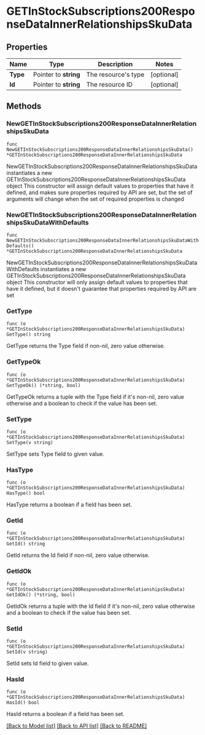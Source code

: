 # GETInStockSubscriptions200ResponseDataInnerRelationshipsSkuData

## Properties

Name | Type | Description | Notes
------------ | ------------- | ------------- | -------------
**Type** | Pointer to **string** | The resource&#39;s type | [optional] 
**Id** | Pointer to **string** | The resource ID | [optional] 

## Methods

### NewGETInStockSubscriptions200ResponseDataInnerRelationshipsSkuData

`func NewGETInStockSubscriptions200ResponseDataInnerRelationshipsSkuData() *GETInStockSubscriptions200ResponseDataInnerRelationshipsSkuData`

NewGETInStockSubscriptions200ResponseDataInnerRelationshipsSkuData instantiates a new GETInStockSubscriptions200ResponseDataInnerRelationshipsSkuData object
This constructor will assign default values to properties that have it defined,
and makes sure properties required by API are set, but the set of arguments
will change when the set of required properties is changed

### NewGETInStockSubscriptions200ResponseDataInnerRelationshipsSkuDataWithDefaults

`func NewGETInStockSubscriptions200ResponseDataInnerRelationshipsSkuDataWithDefaults() *GETInStockSubscriptions200ResponseDataInnerRelationshipsSkuData`

NewGETInStockSubscriptions200ResponseDataInnerRelationshipsSkuDataWithDefaults instantiates a new GETInStockSubscriptions200ResponseDataInnerRelationshipsSkuData object
This constructor will only assign default values to properties that have it defined,
but it doesn't guarantee that properties required by API are set

### GetType

`func (o *GETInStockSubscriptions200ResponseDataInnerRelationshipsSkuData) GetType() string`

GetType returns the Type field if non-nil, zero value otherwise.

### GetTypeOk

`func (o *GETInStockSubscriptions200ResponseDataInnerRelationshipsSkuData) GetTypeOk() (*string, bool)`

GetTypeOk returns a tuple with the Type field if it's non-nil, zero value otherwise
and a boolean to check if the value has been set.

### SetType

`func (o *GETInStockSubscriptions200ResponseDataInnerRelationshipsSkuData) SetType(v string)`

SetType sets Type field to given value.

### HasType

`func (o *GETInStockSubscriptions200ResponseDataInnerRelationshipsSkuData) HasType() bool`

HasType returns a boolean if a field has been set.

### GetId

`func (o *GETInStockSubscriptions200ResponseDataInnerRelationshipsSkuData) GetId() string`

GetId returns the Id field if non-nil, zero value otherwise.

### GetIdOk

`func (o *GETInStockSubscriptions200ResponseDataInnerRelationshipsSkuData) GetIdOk() (*string, bool)`

GetIdOk returns a tuple with the Id field if it's non-nil, zero value otherwise
and a boolean to check if the value has been set.

### SetId

`func (o *GETInStockSubscriptions200ResponseDataInnerRelationshipsSkuData) SetId(v string)`

SetId sets Id field to given value.

### HasId

`func (o *GETInStockSubscriptions200ResponseDataInnerRelationshipsSkuData) HasId() bool`

HasId returns a boolean if a field has been set.


[[Back to Model list]](../README.md#documentation-for-models) [[Back to API list]](../README.md#documentation-for-api-endpoints) [[Back to README]](../README.md)


